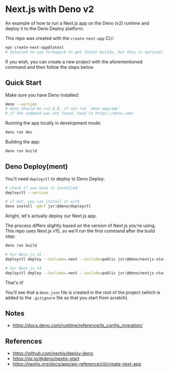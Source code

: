# Next.js with Deno v2

An example of how to run a Next.js app on the Deno (v2) runtime and deploy it to the Deno Deploy platform.

This repo was created with the `create-next-app` CLI:

```bash
npx create-next-app@latest
# Selected to use Turbopack to get faster builds, but this is optional.
```

If you wish, you can create a new project with the aforementioned command and then follow the steps below.

## Quick Start

Make sure you have Deno installed:

```bash
deno --version
# deno should be >=2.0.0, if not run `deno upgrade`
# if the command was not found, head to https://deno.com/
```

Running the app locally in development mode:

```bash
deno run dev
```

Building the app:

```bash
deno run build
```

## Deno Deploy(ment)

You'll need `deployctl` to deploy to Deno Deploy:

```bash
# check if you have it installed
deployctl --version

# if not, you can install it with
deno install -gArf jsr:@deno/deployctl
```

Alright, let's actually deploy our Next.js app.

The process differs slightly based on the version of Next.js you're using.
This repo uses Next.js v15, so we'll run the first command after the build step:

```bash
deno run build

# For Next.js 15
deployctl deploy --include=.next --include=public jsr:@deno/nextjs-start/v15

# For Next.js 14
deployctl deploy --include=.next --include=public jsr:@deno/nextjs-start
```

That's it!

You'll see that a `deno.json` file is created in the root of the project (which is added to the `.gitignore` file so that you start from scratch).

## Notes

- https://docs.deno.com/runtime/reference/ts_config_migration/

## References

- https://github.com/nextjs/deploy-deno
- https://jsr.io/@deno/nextjs-start
- https://nextjs.org/docs/app/api-reference/cli/create-next-app
